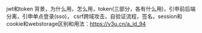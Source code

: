 jwt和token
背景，为什么用，怎么用，token(三部分，各有什么用)，引申前后端分离，引申单点登录(sso)，
csrf跨域攻击，自验证流程，签名，session和cookie和webstorage区别和用法：https://v3u.cn/a_id_94
